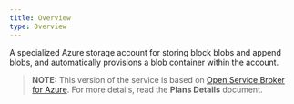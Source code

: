 ```yaml
---
title: Overview
type: Overview
---
```


A specialized Azure storage account for storing block blobs and append blobs, and automatically provisions a blob container within the account.

>**NOTE:** This version of the service is based on [Open Service Broker for Azure](https://github.com/Azure/open-service-broker-azure).
For more details, read the **Plans Details** document.
